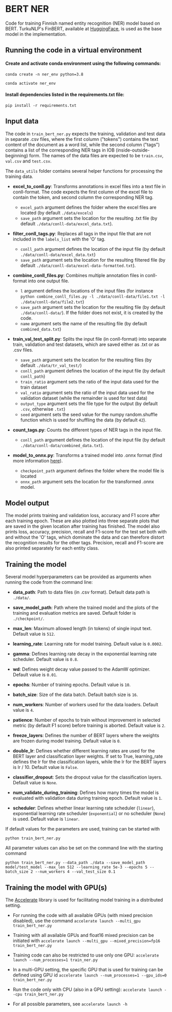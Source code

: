 # BERT NER

Code for training Finnish named entity recognition (NER) model based on BERT. TurkuNLP's FinBERT, available at [HuggingFace](https://huggingface.co/TurkuNLP/bert-base-finnish-cased-v1), is used as the base model in the implementation.

## Running the code in a virtual environment

#### Create and activate conda environment using the following commands:

`conda create -n ner_env python=3.8`

`conda activate ner_env`

#### Install dependencies listed in the requirements.txt file:

`pip install -r requirements.txt`

## Input data

The code in `train_bert_ner.py` expects the training, validation and test data in separate .csv files, where the first column ("tokens") contains the text content of the document as a word list, while the second column ("tags") contains a list of the corresponding NER tags in IOB (inside-outside-beginning) form. The names of the data files are expected to be `train.csv`, `val.csv` and `test.csv`.

The `data_utils` folder contains several helper functions for processing the training data.

- **excel_to_conll.py**: Transforms annotations in excel files into a text file in conll-format. The code expects the first column of the excel file to contain the token, and second column the corresponding NER tag. 
  -  `excel_path` argument defines the folder where the excel files are located (by default `./data/excels`)
  -  `save_path` argument sets the location for the resulting .txt file (by default `./data/conll-data/excel_data.txt`). 

- **filter_conll_tags.py**: Replaces all tags in the input file that are not included in the `labels_list` with the 'O' tag. 
  - `conll_path` argument defines the location of the input file (by default `./data/conll-data/excel_data.txt`)
  - `save_path` argument sets the location for the resulting filtered file (by default `./data/conll-data/excel-data-formatted.txt`). 

- **combine_conll_files.py**: Combines multiple annotation files in conll-format into one output file. 
  - `l` argument defines the locations of the input files (for instance `python combine_conll_files.py -l ./data/conll-data/file1.txt -l ./data/conll-data/file2.txt`) 
  - `save_path` argument sets the location for the resulting file (by default `./data/conll-data/`). If the folder does not exist, it is created by the code.
  - `name` argument sets the name of the resulting file (by default `combined_data.txt`)

- **train_val_test_split.py**: Splits the input file (in conll-format) into separate train, validation and test datasets, which are saved either as .txt or as .csv files. 
  - `save_path` argument sets the location for the resulting files (by default `./data/tr_val_test/`)
  - `conll_path` argument defines the location of the input file (by default `conll_path`)
  - `train_ratio` argument sets the ratio of the input data used for the train dataset
  - `val_ratio` argument sets the ratio of the input data used for the validation dataset (while the remainder is used for test data)
  - `output_type` argument sets the file type for the output (by default `.csv`, otherwise `.txt`)
  - `seed` argument sets the seed value for the numpy random.shuffle function which is used for shuffling the data (by default `42`). 

- **count_tags.py**: Counts the different types of NER tags in the input file. 
  - `conll_path` argument defines the location of the input file (by default `./data/conll-data/combined_data.txt`). 

- **model_to_onnx.py**: Transforms a trained model into .onnx format (find more information [here](https://huggingface.co/docs/optimum/main/en/exporters/onnx/usage_guides/export_a_model#export-a-model-to-onnx-with-optimumexportersonnx)).
  - `checkpoint_path` argument defines the folder where the model file is located
  - `onnx_path` argument sets the location for the transformed .onnx model.

## Model output

The model prints training and validation loss, accuracy and F1 score after each training epoch. These are also plotted into three separate plots that are saved in the given location after training has finished. The model also prints loss, accuracy, precision, recall and F1-score for the test set both with and without the 'O' tags, which dominate the data and can therefore distort the recognition results for the other tags. Precision, recall and F1-score are also printed separately for each entity class.

## Training the model

Several model hyperparameters can be provided as arguments when running the code from the command line:

- **data_path**: Path to data files (in .csv format). Default data path is `./data/`.

- **save_model_path**: Path where the trained model and the plots of the training and evaluation metrics are saved. Default folder is `./checkpoint/`.

- **max_len**: Maximum allowed length (in tokens) of single input text. Default value is `512`.

- **learning_rate**: Learning rate for model training. Default value is `0.0002`.

- **gamma**: Defines learning rate decay in the exponential learning rate scheduler. Default value is `0.8`.

- **wd**: Defines weight decay value passed to the AdamW optimizer. Default value is `0.01`.

- **epochs**: Number of training epochs. Default value is `10`.

- **batch_size**: Size of the data batch. Default batch size is `16`.

- **num_workers**: Number of workers used for the data loaders. Default value is `4`.

- **patience**: Number of epochs to train without improvement in selected metric (by default F1 score) before training is aborted. Default value is `2`.

- **freeze_layers**: Defines the number of BERT layers where the weights are frozen during model training. Default value is `0`.

- **double_lr**: Defines whether different learning rates are used for the BERT layer and classification layer weights. If set to True, 
learning_rate defines the lr for the classification layers, while the lr for the BERT layers is lr / 10. Default value is `False`.

- **classifier_dropout**: Sets the dropout value for the classification layers. Default value is `None`.

- **num_validate_during_training**: Defines how many times the model is evaluated with validation data during training epoch. Default value is `1`.

- **scheduler**: Defines whether linear learning rate scheduler (`linear`), exponential learning rate scheduler (`exponential`) or no scheduler (`None`) is used. Default value is `linear`.

If default values for the parameters are used, training can be started with

`python train_bert_ner.py`

All parameter values can also be set on the command line with the starting command 

`python train_bert_ner.py --data_path ./data --save_model_path model/test_model --max_len 512 --learning_rate 5e-3 --epochs 5 --batch_size 2 --num_workers 4 --val_test_size 0.1`

## Training the model with GPU(s)

The [Accelerate](https://huggingface.co/docs/accelerate/index) library is used for facilitating model training in a distributed setting.

- For running the code with all available GPUs (with mixed precision disabled), use the command 
`accelerate launch --multi_gpu train_bert_ner.py`

- Training with all available GPUs and float16 mixed precision can be initiated with 
`accelerate launch --multi_gpu --mixed_precision=fp16 train_bert_ner.py`

- Training code can also be restricted to use only one GPU:
`accelerate launch --num_processes=1 train_ner.py`

- In a multi-GPU setting, the specific GPU that is used for training can be defined using GPU id 
`accelerate launch --num_processes=1 --gpu_ids=0 train_bert_ner.py`

- Run the code only with CPU (also in a GPU setting): `accelerate launch --cpu train_bert_ner.py`

- For all possible parameters, see 
`accelerate launch -h`

